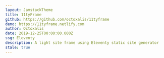 ```yaml
---
layout: JamstackTheme
title: 11tyFrame
github: https://github.com/octoxalis/11tyframe
demo: https://11tyframe.netlify.com
author: Octoxalis
date: 2019-12-25T00:00:00.000Z
ssg: Eleventy
description: A light site frame using Eleventy static site generator
stale: true
---
```


